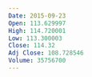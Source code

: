 ```yaml
---
Date: 2015-09-23
Open: 113.629997
High: 114.720001
Low: 113.300003
Close: 114.32
Adj Close: 108.728546
Volume: 35756700
---
```

